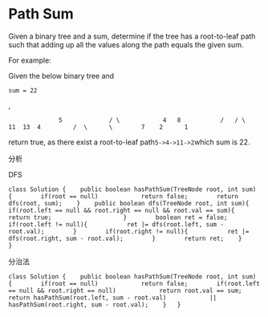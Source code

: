 # Path Sum

Given a binary tree and a sum, determine if the tree has a root-to-leaf path such that adding up all the values along the path equals the given sum.

For example:

Given the below binary tree and

`sum = 22`

,

```text
              5             / \            4   8           /   / \          11  13  4         /  \      \        7    2      1
```

return true, as there exist a root-to-leaf path`5->4->11->2`which sum is 22.

分析

DFS

```text
class Solution {    public boolean hasPathSum(TreeNode root, int sum) {        if(root == null)            return false;        return dfs(root, sum);    }    public boolean dfs(TreeNode root, int sum){        if(root.left == null && root.right == null && root.val == sum){                       return true;                    }        boolean ret = false;        if(root.left != null){           ret |= dfs(root.left, sum - root.val);        }        if(root.right != null){           ret |= dfs(root.right, sum - root.val);        }        return ret;    }       }
```

分治法

```text
class Solution {    public boolean hasPathSum(TreeNode root, int sum) {        if(root == null)            return false;        if(root.left == null && root.right == null)            return root.val == sum;        return hasPathSum(root.left, sum - root.val)            || hasPathSum(root.right, sum - root.val);    }   }
```

